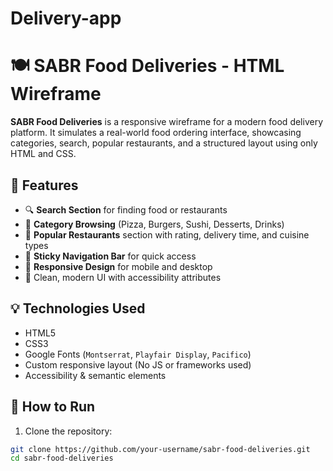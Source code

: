 # Delivery-app
# 🍽️ SABR Food Deliveries - HTML Wireframe

**SABR Food Deliveries** is a responsive wireframe for a modern food delivery platform. It simulates a real-world food ordering interface, showcasing categories, search, popular restaurants, and a structured layout using only HTML and CSS.

## 📌 Features

- 🔍 **Search Section** for finding food or restaurants
- 🍕 **Category Browsing** (Pizza, Burgers, Sushi, Desserts, Drinks)
- 🌟 **Popular Restaurants** section with rating, delivery time, and cuisine types
- 🧭 **Sticky Navigation Bar** for quick access
- 📱 **Responsive Design** for mobile and desktop
- 🎨 Clean, modern UI with accessibility attributes

## 💡 Technologies Used

- HTML5
- CSS3
- Google Fonts (`Montserrat`, `Playfair Display`, `Pacifico`)
- Custom responsive layout (No JS or frameworks used)
- Accessibility & semantic elements


## 📂 How to Run

1. Clone the repository:

```bash
git clone https://github.com/your-username/sabr-food-deliveries.git
cd sabr-food-deliveries
